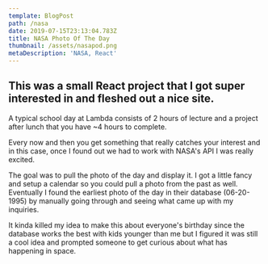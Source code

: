 ```yaml
---
template: BlogPost
path: /nasa
date: 2019-07-15T23:13:04.783Z
title: NASA Photo Of The Day
thumbnail: /assets/nasapod.png
metaDescription: 'NASA, React'
---
```

## This was a small React project that I got super interested in and fleshed out a nice site.

A typical school day at Lambda consists of 2 hours of lecture and a project after lunch that you have ~4 hours to complete.

Every now and then you get something that really catches your interest and in this case, once I found out we had to work with NASA's API I was really excited. 

The goal was to pull the photo of the day and display it. I got a little fancy and setup a calendar so you could pull a photo from the past as well. Eventually I found the earliest photo of the day in their database (06-20-1995) by manually going through and seeing what came up with my inquiries. 

It kinda killed my idea to make this about everyone's birthday since the database works the best with kids younger than me but I figured it was still a cool idea and prompted someone to get curious about what has happening in space.
